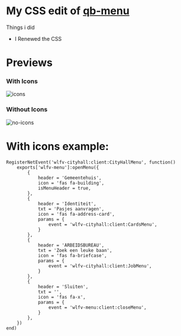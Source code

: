 
# My CSS edit of [qb-menu](https://github.com/qbcore-framework/qb-menu)
Things i did
* I Renewed the CSS


# Previews
### With Icons
![icons](https://i.imgur.com/GaH2Amk.png)
### Without Icons
![no-icons](https://i.imgur.com/Xbn3EnT.png)


# With icons example:
```
RegisterNetEvent('wlfv-cityhall:client:CityHallMenu', function()
    exports['wlfv-menu']:openMenu({
        {
            header = 'Gemeentehuis',
            icon = 'fas fa-building',
            isMenuHeader = true,
        },
        {
            header = 'Identiteit',
            txt = 'Pasjes aanvragen',
            icon = 'fas fa-address-card',
            params = {
                event = 'wlfv-cityhall:client:CardsMenu',
            }
        },
        {
            header = 'ARBEIDSBUREAU',
            txt = 'Zoek een leuke baan',
            icon = 'fas fa-briefcase',
            params = {
                event = 'wlfv-cityhall:client:JobMenu',
            }
        },
        {
            header = 'Sluiten',
            txt = '',
            icon = 'fas fa-x',
            params = {
                event = 'wlfv-menu:client:closeMenu',
            }
        },
    })
end)

```
